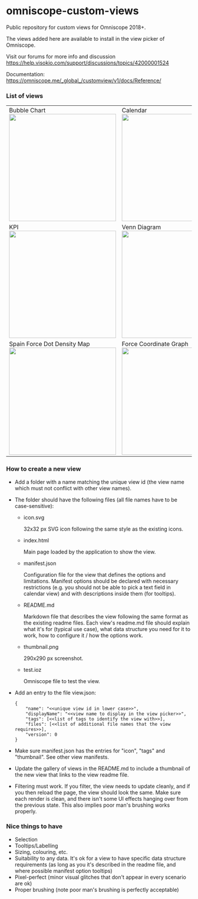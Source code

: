 # omniscope-custom-views

Public repository for custom views for Omniscope 2018+.

The views added here are available to install in the view picker of Omniscope.

Visit our forums for more info and discussion https://help.visokio.com/support/discussions/topics/42000001524 

Documentation: https://omniscope.me/_global_/customview/v1/docs/Reference/ 

### List of views

<table>
    <tr valign="top">
        <td width="33%">Bubble Chart<br><a href="bubblechart" title="Bubble Chart"><img width="290" src="https://github.com/visokio/custom-views/raw/master/bubblechart/thumbnail.png"></a></td>
        <td width="33%">Calendar<br><a href="calendar" title="Calendar"><img width="290" src="https://github.com/visokio/custom-views/raw/master/calendar/thumbnail.png"></a></td>
        <td width="33%">France Choropleth<br><a href="francechoropleth" title="France Choropleth"><img width="290" src="https://github.com/visokio/custom-views/raw/master/francechoropleth/thumbnail.png"></a></td>
    </tr>
    <tr valign="top">
        <td width="33%">KPI<br><a href="kpi" title="KPI"><img width="290" src="https://github.com/visokio/custom-views/raw/master/kpi/thumbnail.png"></a></td>
        <td width="33%">Venn Diagram<br><a href="venndiagram" title="Venn Diagram"><img width="290" src="https://github.com/visokio/custom-views/raw/master/venndiagram/thumbnail.png"></a></td>
        <td width="33%">Beeswarm<br><a href="beeswarm" title="Beeswarm"><img width="290" src="https://github.com/visokio/custom-views/raw/master/beeswarm/thumbnail.png"></a></td>
    </tr>
    <tr valign="top">
        <td width="33%">Spain Force Dot Density Map<br><a href="spainforcedotdensitymap" title="Spain Force Dot Density Map"><img width="290" src="https://github.com/visokio/custom-views/raw/master/spainforcedotdensitymap/thumbnail.png"></a></td>
        <td width="33%">Force Coordinate Graph<br><a href="forcecoordinategraph" title="Force Coordinate Graph"><img width="290" src="https://github.com/visokio/custom-views/raw/master/forcecoordinategraph/thumbnail2.png"></a></td>
        <td width="33%">Orbital Transaction Flow<br><a href="orbitaltransactionflow" title="Orbital Transaction Flow"><img width="290" src="https://github.com/visokio/custom-views/raw/master/orbitaltransactionflow/thumbnail.png"></a></td>
    </tr>
</table>

### How to create a new view

 - Add a folder with a name matching the unique view id (the view name which must not conflict with other view names).
 - The folder should have the following files (all file names have to be case-sensitive):
    * icon.svg

        32x32 px SVG icon following the same style as the existing icons.

    * index.html

        Main page loaded by the application to show the view.

    * manifest.json

        Configuration file for the view that defines the options and limitations. Manifest options should be declared with necessary restrictions (e.g. you should not be able to pick a text field in calendar view) and with descriptions inside them (for tooltips).

    * README.md

        Markdown file that describes the view following the same format as the existing readme files. Each view's readme.md file should explain what it's for (typical use case), what data structure you need for it to work, how to configure it / how the options work.

    * thumbnail.png

        290x290 px screenshot.

    * test.ioz

        Omniscope file to test the view.

 - Add an entry to the file view.json:
    ```
    {
        "name": "<<unique view id in lower case>>",
        "displayName": "<<view name to display in the view picker>>",
        "tags": [<<list of tags to identify the view with>>],
        "files": [<<list of additional file names that the view requires>>],
        "version": 0
    }
    ```
 - Make sure manifest.json has the entries for "icon", "tags" and "thumbnail". See other view manifests.
 - Update the gallery of views in the README.md to include a thumbnail of the new view that links to the view readme file.
 - Filtering must work. If you filter, the view needs to update cleanly, and if you then reload the page, the view should look the same. Make sure each render is clean, and there isn't some UI effects hanging over from the previous state. This also implies poor man's brushing works properly.

### Nice things to have

 - Selection
 - Tooltips/Labelling
 - Sizing, colouring, etc.
 - Suitability to any data. It's ok for a view to have specific data structure requirements (as long as you it's described in the readme file, and where possible manifest option tooltips)
 - Pixel-perfect (minor visual glitches that don't appear in every scenario are ok)
 - Proper brushing (note poor man's brushing is perfectly acceptable)
